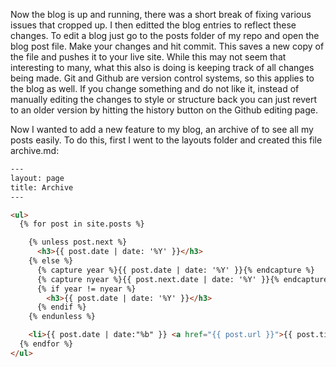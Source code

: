 Now the blog is up and running, there was a short break of fixing various issues that cropped up.  I then editted the blog entries to reflect these changes.  To edit a blog just go to the posts folder of my repo and open the blog post file.  Make your changes and hit commit.  This saves a new copy of the file and pushes it to your live site.  While this may not seem that interesting to many, what this also is doing is keeping track of all changes being made.  Git and Github are version control systems, so this applies to the blog as well.  If you change something and do not like it, instead of manually editing the changes to style or structure back you can just revert to an older version by hitting the history button on the Github editing page.

Now I wanted to add a new feature to my blog, an archive of to see all my posts easily.  To do this, first I went to the layouts folder and created this file archive.md:


```HTML
---
layout: page
title: Archive
---

<ul>
  {% for post in site.posts %}

    {% unless post.next %}
      <h3>{{ post.date | date: '%Y' }}</h3>
    {% else %}
      {% capture year %}{{ post.date | date: '%Y' }}{% endcapture %}
      {% capture nyear %}{{ post.next.date | date: '%Y' }}{% endcapture %}
      {% if year != nyear %}
        <h3>{{ post.date | date: '%Y' }}</h3>
      {% endif %}
    {% endunless %}

    <li>{{ post.date | date:"%b" }} <a href="{{ post.url }}">{{ post.title }}</a></li>
  {% endfor %}
</ul>
```


